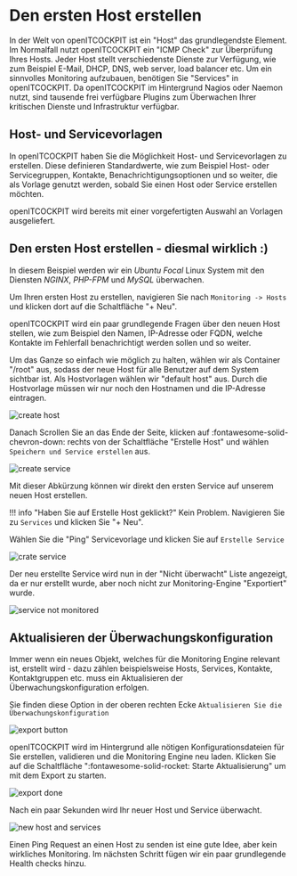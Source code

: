 # Den ersten Host erstellen

In der Welt von openITCOCKPIT ist ein "Host" das grundlegendste Element. Im Normalfall nutzt openITCOCKPIT ein "ICMP
Check" zur Überprüfung Ihres Hosts. Jeder Host stellt verschiedenste Dienste zur Verfügung, wie zum Beispiel E-Mail,
DHCP, DNS, web server, load balancer etc. Um ein sinnvolles Monitoring aufzubauen, benötigen Sie "Services" in
openITCOCKPIT. Da openITCOCKPIT im Hintergrund Nagios oder Naemon nutzt, sind tausende frei verfügbare Plugins zum
Überwachen Ihrer kritischen Dienste und Infrastruktur verfügbar.

## Host- und Servicevorlagen

In openITCOCKPIT haben Sie die Möglichkeit Host- und Servicevorlagen zu erstellen. Diese definieren Standardwerte, wie
zum Beispiel Host- oder Servicegruppen, Kontakte, Benachrichtigungsoptionen und so weiter, die als Vorlage genutzt
werden, sobald Sie einen Host oder Service erstellen möchten.

openITCOCKPIT wird bereits mit einer vorgefertigten Auswahl an Vorlagen ausgeliefert.

## Den ersten Host erstellen - diesmal wirklich :)

In diesem Beispiel werden wir ein *Ubuntu Focal* Linux System mit den Diensten *NGINX*, *PHP-FPM* und *MySQL*
überwachen.

Um Ihren ersten Host zu erstellen, navigieren Sie nach `Monitoring -> Hosts` und klicken dort auf die Schaltfläche "+
Neu".

openITCOCKPIT wird ein paar grundlegende Fragen über den neuen Host stellen, wie zum Beispiel den Namen, IP-Adresse oder
FQDN, welche Kontakte im Fehlerfall benachrichtigt werden sollen und so weiter.

Um das Ganze so einfach wie möglich zu halten, wählen wir als Container "/root" aus, sodass der neue Host für alle
Benutzer auf dem System sichtbar ist. Als Hostvorlagen wählen wir "default host" aus. Durch die Hostvorlage müssen wir
nur noch den Hostnamen und die IP-Adresse eintragen.

![create host](/images/openITCOCKPIT-Create-Host.png)

Danach Scrollen Sie an das Ende der Seite, klicken auf :fontawesome-solid-chevron-down: rechts von der Schaltfläche 
"Erstelle Host" und wählen `Speichern und Service erstellen` aus.

![create service](/images/create-host-and-service.png)

Mit dieser Abkürzung können wir direkt den ersten Service auf unserem neuen Host erstellen.

!!! info "Haben Sie auf Erstelle Host geklickt?"
    Kein Problem. Navigieren Sie zu `Services` und klicken Sie "+ Neu".

Wählen Sie die "Ping" Servicevorlage und klicken Sie auf `Erstelle Service`

![crate service](/images/openITCOCKPIT-Create-Service.png)

Der neu erstellte Service wird nun in der "Nicht überwacht" Liste angezeigt, da er nur erstellt wurde, aber noch nicht
zur Monitoring-Engine "Exportiert" wurde.

![service not monitored](/images/service-not-monitored.png)

## Aktualisieren der Überwachungskonfiguration

Immer wenn ein neues Objekt, welches für die Monitoring Engine relevant ist, erstellt wird - dazu zählen beispielsweise
Hosts, Services, Kontakte, Kontaktgruppen etc. muss ein Aktualisieren der Überwachungskonfiguration erfolgen.

Sie finden diese Option in der oberen rechten Ecke `Aktualisieren Sie die Überwachungskonfiguration`

![export button](/images/openITCOCKPIT-Refresh-Monitoring-Config.png)

openITCOCKPIT wird im Hintergrund alle nötigen Konfigurationsdateien für Sie erstellen, validieren und die Monitoring
Engine neu laden. Klicken Sie auf die Schaltfläche ":fontawesome-solid-rocket: Starte Aktualisierung" um mit dem Export
zu starten.

![export done](/images/openITCOCKPIT-Refresh-Monitoring-Config-Done.png)

Nach ein paar Sekunden wird Ihr neuer Host und Service überwacht.

![new host and services](/images/openITCOCKPIT-New-Host-And-Service-Monitoring.png)

Einen Ping Request an einen Host zu senden ist eine gute Idee, aber kein wirkliches Monitoring. Im nächsten Schritt
fügen wir ein paar grundlegende Health checks hinzu.
